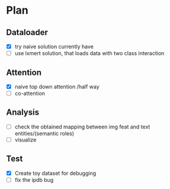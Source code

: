# Plan
## Dataloader
- [x] try naive solution currently have
- [ ] use lxmert solution, that loads data with two class interaction
## Attention
- [x] naive top down attention /half way
- [ ] co-attention
## Analysis
- [ ] check the obtained mapping between img feat and text entities/(semantic roles)
- [ ] visualize
## Test
- [x] Create toy dataset for debugging
- [ ] fix the ipdb bug
